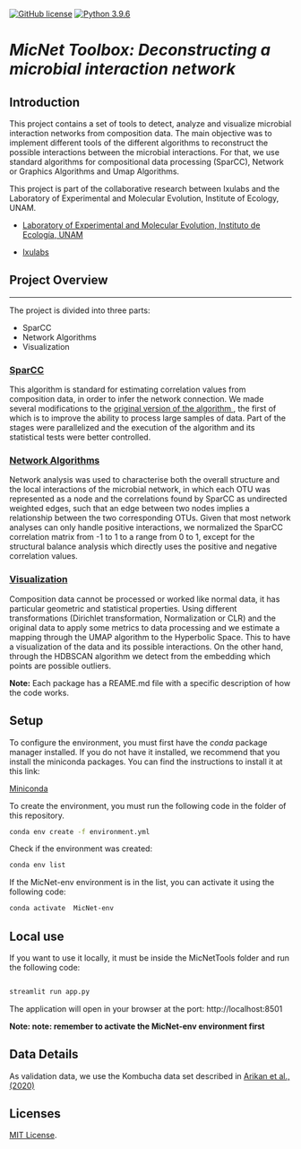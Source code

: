 [![GitHub license](https://img.shields.io/github/license/hamelsmu/code_search.svg)]()
[![Python 3.9.6](https://img.shields.io/badge/python-3.9-blue.svg)](https://www.python.org/downloads/release/python-396/)

# *MicNet Toolbox: Deconstructing a microbial interaction network* 

## Introduction

This project contains a set of tools to detect, analyze and visualize microbial interaction networks from composition data. The main objective was to implement different tools of the different algorithms to reconstruct the possible interactions between the microbial interactions. For that, we use standard algorithms for compositional data processing (SparCC), Network or Graphics Algorithms and Umap Algorithms.

This project is part of the collaborative research between Ixulabs and the Laboratory of Experimental and Molecular Evolution, Institute of Ecology, UNAM.

* [Laboratory of Experimental and Molecular Evolution, Instituto de Ecología, UNAM](http://web2.ecologia.unam.mx/perfiles/perfil.php?ID=1237852985093)

* [Ixulabs](https://ixulabs.com/)


## Project Overview
---

The project is divided into three parts:

* SparCC
* Network Algorithms
* Visualization

### [SparCC](SparCC/README.md)
 
 This algorithm is standard for estimating correlation values from composition data, in order to infer the network connection. We made several modifications to the 
 [original version of the algorithm
 ](https://journals.plos.org/ploscompbiol/article?id=10.1371/journal.pcbi.1002687), the first of which is to improve the ability to process large samples of data. Part of the stages were parallelized and the execution of the algorithm and its statistical tests were better controlled.



### [Network Algorithms](SNA/README.md)

Network analysis was used to characterise both the overall structure and the local interactions of the microbial network, in which each OTU was represented as a node and the correlations found by SparCC as undirected weighted edges, such that an edge between two nodes implies a relationship between the two corresponding OTUs. Given that most network analyses can only handle positive interactions, we normalized the SparCC correlation matrix from -1 to 1 to a range from 0 to 1, except for the structural balance analysis which directly uses the positive and negative correlation values.

### [Visualization](Visualization/README.md)

Composition data cannot be processed or worked like normal data, it has particular geometric and statistical properties. Using different transformations (Dirichlet transformation, Normalization or CLR) and the original data to apply some metrics to data processing and we estimate a mapping through the UMAP algorithm to the Hyperbolic Space. This to have a visualization of the data and its possible interactions. On the other hand, through the HDBSCAN algorithm we detect from the embedding which points are possible outliers.

**Note:** Each package has a REAME.md file with a specific description of how the code works. 

## Setup 

To configure the environment, you must first have the *conda* package manager installed. If you do not have it installed, we recommend that you install the miniconda packages. You can find the instructions to install it at this link:

[Miniconda](https://docs.conda.io/en/latest/miniconda.html)

To create the environment, you must run the following code in the folder of this repository.

~~~bash
conda env create -f environment.yml 
~~~

Check if the environment was created:
~~~bash
conda env list 
~~~

If the MicNet-env environment is in the list, you can activate it using the following code:

~~~bash
conda activate  MicNet-env
~~~

## Local use
If you want to use it locally, it must be inside the MicNetTools folder and run the following code:
~~~bash

streamlit run app.py

~~~
The application will open in your browser at the port: http://localhost:8501 

**Note: note: remember to activate the MicNet-env environment first**

## Data Details

As validation data, we use the Kombucha data set described in [Arikan et al., (2020)](https://onlinelibrary.wiley.com/doi/full/10.1111/1750-3841.14992) 

## Licenses
[MIT License](LICENSE).
